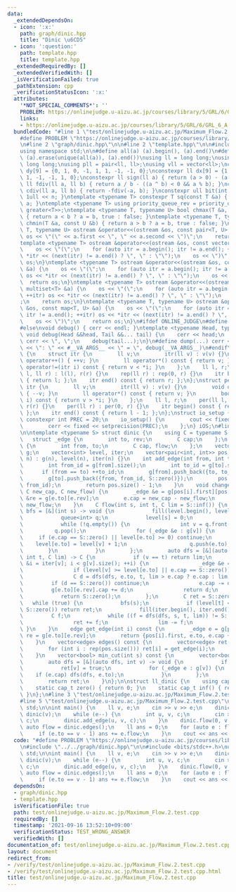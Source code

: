 ```yaml
---
data:
  _extendedDependsOn:
  - icon: ':x:'
    path: graph/dinic.hpp
    title: "Dinic \u6CD5"
  - icon: ':question:'
    path: template.hpp
    title: template.hpp
  _extendedRequiredBy: []
  _extendedVerifiedWith: []
  _isVerificationFailed: true
  _pathExtension: cpp
  _verificationStatusIcon: ':x:'
  attributes:
    '*NOT_SPECIAL_COMMENTS*': ''
    PROBLEM: https://onlinejudge.u-aizu.ac.jp/courses/library/5/GRL/6/GRL_6_A
    links:
    - https://onlinejudge.u-aizu.ac.jp/courses/library/5/GRL/6/GRL_6_A
  bundledCode: "#line 1 \"test/onlinejudge.u-aizu.ac.jp/Maximum_Flow.2.test.cpp\"\n\
    #define PROBLEM \"https://onlinejudge.u-aizu.ac.jp/courses/library/5/GRL/6/GRL_6_A\"\
    \n#line 2 \"graph/dinic.hpp\"\n\n#line 2 \"template.hpp\"\n\n#include <bits/stdc++.h>\n\
    using namespace std;\n\n#define all(a) (a).begin(), (a).end()\n#define uniq(a)\
    \ (a).erase(unique(all(a)), (a).end())\nusing ll = long long;\nusing ull = unsigned\
    \ long long;\nusing pll = pair<ll, ll>;\nusing vll = vector<ll>;\nconstexpr ll\
    \ dy[9] = {0, 1, 0, -1, 1, 1, -1, -1, 0};\nconstexpr ll dx[9] = {1, 0, -1, 0,\
    \ 1, -1, -1, 1, 0};\nconstexpr ll sign(ll a) { return (a > 0) - (a < 0); }\nconstexpr\
    \ ll fdiv(ll a, ll b) { return a / b - ((a ^ b) < 0 && a % b); }\nconstexpr ll\
    \ cdiv(ll a, ll b) { return -fdiv(-a, b); }\nconstexpr ull bit(int n) { return\
    \ 1ull << n; }\ntemplate <typename T> constexpr T sq(const T &a) { return a *\
    \ a; }\ntemplate <typename T> using priority_queue_rev = priority_queue<T, vector<T>,\
    \ greater<T>>;\ntemplate <typename T, typename U> bool chmax(T &a, const U &b)\
    \ { return a < b ? a = b, true : false; }\ntemplate <typename T, typename U> bool\
    \ chmin(T &a, const U &b) { return a > b ? a = b, true : false; }\ntemplate <typename\
    \ T, typename U> ostream &operator<<(ostream &os, const pair<T, U> &a) {\n   \
    \ os << \"(\" << a.first << \", \" << a.second << \")\";\n    return os;\n}\n\
    template <typename T> ostream &operator<<(ostream &os, const vector<T> &a) {\n\
    \    os << \"(\";\n    for (auto itr = a.begin(); itr != a.end(); ++itr) os <<\
    \ *itr << (next(itr) != a.end() ? \", \" : \"\");\n    os << \")\";\n    return\
    \ os;\n}\ntemplate <typename T> ostream &operator<<(ostream &os, const set<T>\
    \ &a) {\n    os << \"(\";\n    for (auto itr = a.begin(); itr != a.end(); ++itr)\
    \ os << *itr << (next(itr) != a.end() ? \", \" : \"\");\n    os << \")\";\n  \
    \  return os;\n}\ntemplate <typename T> ostream &operator<<(ostream &os, const\
    \ multiset<T> &a) {\n    os << \"(\";\n    for (auto itr = a.begin(); itr != a.end();\
    \ ++itr) os << *itr << (next(itr) != a.end() ? \", \" : \"\");\n    os << \")\"\
    ;\n    return os;\n}\ntemplate <typename T, typename U> ostream &operator<<(ostream\
    \ &os, const map<T, U> &a) {\n    os << \"(\";\n    for (auto itr = a.begin();\
    \ itr != a.end(); ++itr) os << *itr << (next(itr) != a.end() ? \", \" : \"\");\n\
    \    os << \")\";\n    return os;\n}\n#ifdef ONLINE_JUDGE\n#define dump(...) (void(0))\n\
    #else\nvoid debug() { cerr << endl; }\ntemplate <typename Head, typename... Tail>\
    \ void debug(Head &&head, Tail &&... tail) {\n    cerr << head;\n    if (sizeof...(Tail))\
    \ cerr << \", \";\n    debug(tail...);\n}\n#define dump(...) cerr << __LINE__\
    \ << \": \" << #__VA_ARGS__ << \" = \", debug(__VA_ARGS__)\n#endif\nstruct rep\
    \ {\n    struct itr {\n        ll v;\n        itr(ll v) : v(v) {}\n        void\
    \ operator++() { ++v; }\n        ll operator*() const { return v; }\n        bool\
    \ operator!=(itr i) const { return v < *i; }\n    };\n    ll l, r;\n    rep(ll\
    \ l, ll r) : l(l), r(r) {}\n    rep(ll r) : rep(0, r) {}\n    itr begin() const\
    \ { return l; };\n    itr end() const { return r; };\n};\nstruct per {\n    struct\
    \ itr {\n        ll v;\n        itr(ll v) : v(v) {}\n        void operator++()\
    \ { --v; }\n        ll operator*() const { return v; }\n        bool operator!=(itr\
    \ i) const { return v > *i; }\n    };\n    ll l, r;\n    per(ll l, ll r) : l(l),\
    \ r(r) {}\n    per(ll r) : per(0, r) {}\n    itr begin() const { return r - 1;\
    \ };\n    itr end() const { return l - 1; };\n};\nstruct io_setup {\n    static\
    \ constexpr int PREC = 20;\n    io_setup() {\n        cout << fixed << setprecision(PREC);\n\
    \        cerr << fixed << setprecision(PREC);\n    };\n} iOS;\n#line 4 \"graph/dinic.hpp\"\
    \n\ntemplate <typename S> struct dinic {\n    using C = typename S::cap_t;\n \
    \   struct _edge {\n        int to, rev;\n        C cap;\n    };\n    struct edge\
    \ {\n        int from, to;\n        C cap, flow;\n    };\n    vector<vector<_edge>>\
    \ g;\n    vector<int> level, iter;\n    vector<pair<int, int>> pos;\n    dinic(int\
    \ n) : g(n), level(n), iter(n) {}\n    int add_edge(int from, int to, C cap) {\n\
    \        int from_id = g[from].size();\n        int to_id = g[to].size();\n  \
    \      if (from == to) ++to_id;\n        g[from].push_back({to, to_id, cap});\n\
    \        g[to].push_back({from, from_id, S::zero()});\n        pos.emplace_back(from,\
    \ from_id);\n        return pos.size() - 1;\n    }\n    void change_edge(int i,\
    \ C new_cap, C new_flow) {\n        _edge &e = g[pos[i].first][pos[i].second],\
    \ &re = g[e.to][e.rev];\n        e.cap = new_cap - new_flow;\n        re.cap =\
    \ new_flow;\n    }\n    C flow(int s, int t, C lim = S::inf()) {\n        auto\
    \ bfs = [&](int s) -> void {\n            fill(level.begin(), level.end(), -1);\n\
    \            queue<int> q;\n            level[s] = 0;\n            q.push(s);\n\
    \            while (!q.empty()) {\n                int v = q.front();\n      \
    \          q.pop();\n                for (_edge &e : g[v]) {\n               \
    \     if (e.cap == S::zero() || level[e.to] >= 0) continue;\n                \
    \    level[e.to] = level[v] + 1;\n                    q.push(e.to);\n        \
    \        }\n            }\n        };\n        auto dfs = [&](auto dfs, int v,\
    \ int t, C lim) -> C {\n            if (v == t) return lim;\n            for (int\
    \ &i = iter[v]; i < g[v].size(); ++i) {\n                _edge &e = g[v][i];\n\
    \                if (level[v] >= level[e.to] || e.cap == S::zero()) continue;\n\
    \                C d = dfs(dfs, e.to, t, lim > e.cap ? e.cap : lim);\n       \
    \         if (d == S::zero()) continue;\n                e.cap -= d;\n       \
    \         g[e.to][e.rev].cap += d;\n                return d;\n            }\n\
    \            return S::zero();\n        };\n        C ret = S::zero();\n     \
    \   while (true) {\n            bfs(s);\n            if (level[t] < 0 || lim ==\
    \ S::zero()) return ret;\n            fill(iter.begin(), iter.end(), 0);\n   \
    \         C f;\n            while ((f = dfs(dfs, s, t, lim)) != S::zero()) {\n\
    \                ret += f;\n                lim -= f;\n            }\n       \
    \ }\n    }\n    edge get_edge(int i) const {\n        _edge e = g[pos[i].first][pos[i].second],\
    \ re = g[e.to][e.rev];\n        return {pos[i].first, e.to, e.cap + re.cap, re.cap};\n\
    \    }\n    vector<edge> edges() const {\n        vector<edge> ret(pos.size());\n\
    \        for (int i : rep(pos.size())) ret[i] = get_edge(i);\n        return ret;\n\
    \    }\n    vector<bool> min_cut(int s) const {\n        vector<bool> ret(g.size());\n\
    \        auto dfs = [&](auto dfs, int v) -> void {\n            if (ret[v]) return;\n\
    \            ret[v] = true;\n            for (_edge e : g[v]) {\n            \
    \    if (e.cap) dfs(dfs, e.to);\n            }\n        };\n        dfs(dfs, s);\n\
    \        return ret;\n    }\n};\n\nstruct ll_dinic {\n    using cap_t = ll;\n\
    \    static cap_t zero() { return 0; }\n    static cap_t inf() { return numeric_limits<cap_t>::max();\
    \ }\n};\n#line 3 \"test/onlinejudge.u-aizu.ac.jp/Maximum_Flow.2.test.cpp\"\n\n\
    #line 5 \"test/onlinejudge.u-aizu.ac.jp/Maximum_Flow.2.test.cpp\"\nusing namespace\
    \ std;\n\nint main() {\n    ll v, e;\n    cin >> v >> e;\n    dinic<ll_dinic>\
    \ dinic(v);\n    while (e--) {\n        int u, v, c;\n        cin >> u >> v >>\
    \ c;\n        dinic.add_edge(u, v, c);\n    }\n    dinic.flow(0, v - 1);\n   \
    \ auto flow = dinic.edges();\n    ll ans = 0;\n    for (auto e : flow) {\n   \
    \     if (e.to == v - 1) ans += e.flow;\n    }\n    cout << ans << endl;\n}\n"
  code: "#define PROBLEM \"https://onlinejudge.u-aizu.ac.jp/courses/library/5/GRL/6/GRL_6_A\"\
    \n#include \"../../graph/dinic.hpp\"\n\n#include <bits/stdc++.h>\nusing namespace\
    \ std;\n\nint main() {\n    ll v, e;\n    cin >> v >> e;\n    dinic<ll_dinic>\
    \ dinic(v);\n    while (e--) {\n        int u, v, c;\n        cin >> u >> v >>\
    \ c;\n        dinic.add_edge(u, v, c);\n    }\n    dinic.flow(0, v - 1);\n   \
    \ auto flow = dinic.edges();\n    ll ans = 0;\n    for (auto e : flow) {\n   \
    \     if (e.to == v - 1) ans += e.flow;\n    }\n    cout << ans << endl;\n}"
  dependsOn:
  - graph/dinic.hpp
  - template.hpp
  isVerificationFile: true
  path: test/onlinejudge.u-aizu.ac.jp/Maximum_Flow.2.test.cpp
  requiredBy: []
  timestamp: '2021-09-16 13:52:10+09:00'
  verificationStatus: TEST_WRONG_ANSWER
  verifiedWith: []
documentation_of: test/onlinejudge.u-aizu.ac.jp/Maximum_Flow.2.test.cpp
layout: document
redirect_from:
- /verify/test/onlinejudge.u-aizu.ac.jp/Maximum_Flow.2.test.cpp
- /verify/test/onlinejudge.u-aizu.ac.jp/Maximum_Flow.2.test.cpp.html
title: test/onlinejudge.u-aizu.ac.jp/Maximum_Flow.2.test.cpp
---
```

